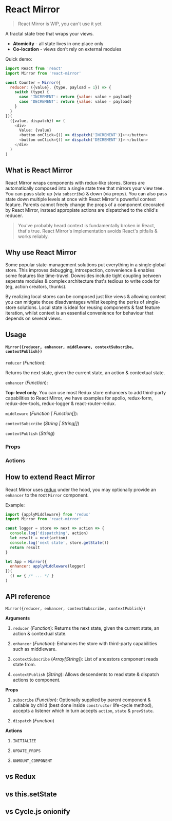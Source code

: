 React Mirror
============

> React Mirror is WIP, you can't use it yet

A fractal state tree that wraps your views.

* **Atomicity** - all state lives in one place only
* **Co-location** - views don't rely on external modules

Quick demo:

```js
import React from 'react'
import Mirror from 'react-mirror'

const Counter = Mirror({
  reducer: ({value}, {type, payload = 1}) => {
    switch (type) {
      case 'INCREMENT': return {value: value + payload}
      case 'DECREMENT': return {value: value - payload}
    }
  }
})(
  ({value, dispatch}) => (
    <div>
      Value: {value}
      <button onClick={() => dispatch('INCREMENT')}>+</button>
      <button onClick={() => dispatch('DECREMENT')}>-</button>
    </div>
  )
)
```

## What is React Mirror

React Mirror wraps components with redux-like stores. Stores are automatically composed into a single state tree that mirrors your view tree. You can pass state up (via `subscribe`) & down (via props). You can also pass state down multiple levels at once with React Mirror's powerful context feature. Parents cannot freely change the props of a component decorated by React Mirror, instead appropiate actions are dispatched to the child's reducer.

> You've probably heard context is fundamentally broken in React, that's true. React Mirror's implementation avoids React's pitfalls & works reliably.

## Why use React Mirror

Some popular state-management solutions put everything in a single global store. This improves debugging, introspection, convenience & enables some features like time-travel. Downsides include tight coupling between seperate modules & complex architecture that's tedious to write code for (eg, action creators, thunks).

By realizing local stores can be composed just like views & allowing context you can mitigate those disadvantages whilst keeping the perks of single-store solutions. Local state is ideal for reusing components & fast feature iteration, whilst context is an essential convenience for behaviour that depends on several views.

## Usage

#### `Mirror({reducer, enhancer, middleware, contextSubscribe, contextPublish})`

`reducer` (*Function*):

Returns the next state, given the current state, an action & contextual state.

`enhancer` (*Function*):

**Top-level only**. You can use most Redux store enhancers to add third-party capabilities to React Mirror, we have examples for apollo, redux-form, redux-dev-tools, redux-logger & react-router-redux.

`middleware` (*Function | Function[]*):



`contextSubscribe` (*String | String[]*)

`contextPublish` (*String*)

### Props

### Actions

## How to extend React Mirror

React Mirror uses [redux](https://github.com/reactjs/redux) under the hood, you may optionally provide an `enhancer` to the root `Mirror` component.

Example:

```js
import {applyMiddleware} from 'redux'
import Mirror from 'react-mirror'

const logger = store => next => action => {
  console.log('dispatching', action)
  let result = next(action)
  console.log('next state', store.getState())
  return result
}

let App = Mirror({
  enhancer: applyMiddleware(logger)
})(
  () => { /* ... */ }
)

```

## API reference

`Mirror({reducer, enhancer, contextSubscribe, contextPublish})`

**Arguments**

1. `reducer` (*Function*): Returns the next state, given the current state, an action & contextual state.

2. `enhancer` (*Function*): Enhances the store with third-party capabilities such as middleware.

3. `contextSubscribe` (*Array[String]*): List of ancestors component reads state from.

4. `contextPublish` (*String*): Allows descendents to read state & dispatch actions to component.

**Props**

1. `subscribe` (*Function*): Optionally supplied by parent component & callable by child (best done inside `constructor` life-cycle method), accepts a listener which in turn accepts `action`, `state` & `prevState`.

2. `dispatch` (*Function*)

**Actions**

1. `INITIALIZE`

2. `UPDATE_PROPS`

3. `UNMOUNT_COMPONENT`

## vs Redux

## vs this.setState

## vs Cycle.js onionify
